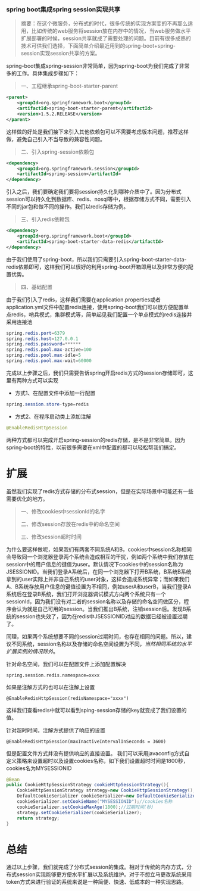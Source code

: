 ### spring boot集成spring session实现共享

> 摘要：在这个微服务，分布式的时代，很多传统的实现方案变的不再那么适用，比如传统的web服务将session放在内存中的情况，当web服务做水平扩展部署的时候，session共享就成了需要处理的问题。目前有很多成熟的技术可供我们选择，下面简单介绍最近用到的spring-boot+spring-session实现session共享的方案。

spring-boot集成spring-session非常简单，因为spring-boot为我们完成了非常多的工作。具体集成步骤如下：

> 一、工程继承spring-boot-starter-parent

```xml
<parent>
    <groupId>org.springframework.boot</groupId>
    <artifactId>spring-boot-starter-parent</artifactId>
    <version>1.5.2.RELEASE</version>
</parent>
```

这样做的好处是我们接下来引入其他依赖包可以不需要考虑版本问题，推荐这样做，避免自己引入不当导致的兼容性问题。

> 二、引入spring-session依赖包

```xml
<dependency>
    <groupId>org.springframework.session</groupId>
    <artifactId>spring-session</artifactId>
</dependency>
```

引入之后，我们要确定我们要将session持久化到哪种介质中了。因为分布式session可以持久化到数据库、redis、nosql等中，根据存储方式不同，需要引入不同的jar包和做不同的操作。我们以redis存储为例。

> 三、引入redis依赖包

```xml
<dependency>
    <groupId>org.springframework.boot</groupId>
    <artifactId>spring-boot-starter-data-redis</artifactId>
</dependency>
```

由于我们使用了spring-boot，所以我们只需要引入spring-boot-starter-data-redis依赖即可，这样我们可以很好的利用spring-boot开箱即用以及非常方便的配置优势。

> 四、基础配置

由于我们引入了redis，这样我们需要在application.properties或者application.yml文件中配置redis连接，使用spring-boot我们可以很方便配置单点redis，哨兵模式，集群模式等，简单起见我们配置一个单点模式的redis连接并采用连接池

```java
spring.redis.port=6379
spring.redis.host=127.0.0.1
spring.redis.password=******
spring.redis.pool.max-active=100
spring.redis.pool.max-idle=5
spring.redis.pool.max-wait=60000
```

完成以上步骤之后，我们只需要告诉spring开启redis方式的session存储即可，这里有两种方式可以实现

- 方式1、在配置文件中添加一行配置

```java
spring.session.store-type=redis
```

- 方式2、在程序启动类上添加注解

```java
@EnableRedisHttpSession
```

两种方式都可以完成开启spring-session的redis存储，是不是非常简单。因为spring-boot的特性，以前很多需要在xml中配置的都可以轻松帮我们搞定。

# 扩展

虽然我们实现了redis方式存储的分布式session，但是在实际场景中可能还有一些需要优化的地方。

> 一、修改cookies中sessionId的名字
>
> 二、修改session存放在redis中的命名空间
>
> 三、修改session超时时间

为什么要这样做呢，如果我们有两套不同系统A和B，cookies中session名称相同会导致同一个浏览器登录两个系统会造成相互的干扰，例如两个系统中我们存放在session中的用户信息的键值为user。默认情况下cookies中的session名称为JSESSIONID。当我们登录A系统后，在同一个浏览器下打开B系统，B系统B系统拿到的user实际上并非自己系统的user对象，这样会造成系统异常；而如果我们A、B系统存放用户信息的键值设置为不相同，例如userA和userB，当我们登录A系统后在登录B系统，我们打开浏览器调试模式方向两个系统只有一个sessionId，因为我们没有对二者的session名称以及存储的命名空间做区分，程序会认为就是自己可用的session。当我们推出B系统，注销session后。发现B系统的session也失效了，因为在redis中JSESSIONID对应的数据已经被设置过期了。

同理，如果两个系统想要不同的session过期时间，也存在相同的问题。所以，建议不同系统，session名称以及存储的命名空间设置为不同，*当然相同系统的水平扩展实例的情况除外*。

针对命名空间，我们可以在配置文件上添加配置解决

```
spring.session.redis.namespace=xxxx
```

如果是注解方式的也可以在注解上设置

```
@EnableRedisHttpSession(redisNamespace="xxxx")
```

这样我们查看redis中就可以看到sping-session存储的key就变成了我们设置的值。

针对超时时间，注解方式提供了响应的设置

```
@EnableRedisHttpSession(maxInactiveIntervalInSeconds = 3600)
```

但是配置文件方式并没有提供响应的直接设置。
我们可以采用javaconfig方式自定义策略来设置超时以及设置cookies名称，如下我们设置超时时间是1800秒，cookies名为MYSESSIONID

```java
@Bean
public CookieHttpSessionStrategy cookieHttpSessionStrategy(){
    CookieHttpSessionStrategy strategy=new CookieHttpSessionStrategy();
    DefaultCookieSerializer cookieSerializer=new DefaultCookieSerializer();
    cookieSerializer.setCookieName("MYSESSIONID");//cookies名称
    cookieSerializer.setCookieMaxAge(1800);//过期时间(秒)
    strategy.setCookieSerializer(cookieSerializer);
    return strategy;
}
```

# 总结

通过以上步骤，我们就完成了分布式session的集成。相对于传统的内存方式，分布式session实现能够更方便水平扩展以及系统维护。对于不想立马更改系统采用token方式来进行验证的系统来说是一种简便、快速、低成本的一种实现思路。